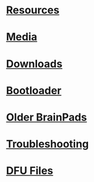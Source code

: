# [Resources](intro.md)
# [Media](media.md)
# [Downloads](downloads.md)
# [Bootloader](bootloader.md)
# [Older BrainPads](older-brainpad.md)
# [Troubleshooting](troubleshooting-guide.md)
# [DFU Files](dfu-files.md)
